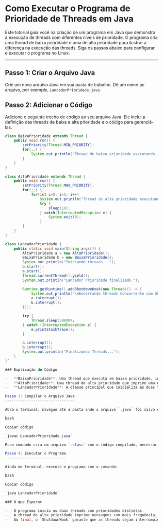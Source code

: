 Como Executar o Programa de Prioridade de Threads em Java
=========================================================

Este tutorial guia você na criação de um programa em Java que demonstra a execução de threads com diferentes níveis de prioridade. O programa cria uma thread de baixa prioridade e uma de alta prioridade para ilustrar a diferença na execução das threads. Siga os passos abaixo para configurar e executar o programa no Linux.

* * * * *

Passo 1: Criar o Arquivo Java
-----------------------------

Crie um novo arquivo Java em sua pasta de trabalho. Dê um nome ao arquivo, por exemplo, `LancadorPrioridade.java`.

Passo 2: Adicionar o Código
---------------------------

Adicione o seguinte trecho de código ao seu arquivo Java. Ele inclui a definição das threads de baixa e alta prioridade e o código para gerenciá-las.

```java
class BaixaPrioridade extends Thread {
    public void run() {
        setPriority(Thread.MIN_PRIORITY);
        for(;;) {
            System.out.println("Thread de baixa prioridade executando -> 1");
        }
    }
}

class AltaPrioridade extends Thread {
    public void run() {
        setPriority(Thread.MAX_PRIORITY);
        for(;;) {
            for(int i=0; i<5; i++)
                System.out.println("Thread de alta prioridade executando -> 10");
                try {
                    sleep(10);
                } catch(InterruptedException e) {
                    System.exit(0);
                }
        }
    }
}

class LancadorPrioridade {
    public static void main(String args[]) {
        AltaPrioridade a = new AltaPrioridade();
        BaixaPrioridade b = new BaixaPrioridade();
        System.out.println("Iniciando threads...");
        b.start();
        a.start();
        Thread.currentThread().yield();
        System.out.println("Lancador Prioridade finalizado.");

        Runtime.getRuntime().addShutdownHook(new Thread(() -> {
            System.out.println("\nEncerrando threads Concorrente com ShutdownHook...");
            a.interrupt();
            b.interrupt();
        }));

        try {
            Thread.sleep(50000);
        } catch (InterruptedException e) {
            e.printStackTrace();
        }

        a.interrupt();
        b.interrupt();
        System.out.println("Finalizando Threads...");
    }
}`

### Explicação do Código

-   **BaixaPrioridade**: Uma thread que executa em baixa prioridade, imprimindo uma mensagem continuamente.
-   **AltaPrioridade**: Uma thread de alta prioridade que imprime uma mensagem em loop com pequenas pausas.
-   **LancadorPrioridade**: A classe principal que inicializa as duas threads e usa um `ShutdownHook` para interromper as threads quando o programa é finalizado.

Passo 3: Compilar o Arquivo Java
--------------------------------

Abra o terminal, navegue até a pasta onde o arquivo `.java` foi salvo e execute o comando abaixo para compilar o programa:

bash

Copiar código

`javac LancadorPrioridade.java`

Esse comando cria um arquivo `.class` com o código compilado, necessário para executar o programa.

Passo 4: Executar o Programa
----------------------------

Ainda no terminal, execute o programa com o comando:

bash

Copiar código

`java LancadorPrioridade`

### O que Esperar

-   O programa inicia as duas threads com prioridades distintas.
-   A thread de alta prioridade imprime mensagens com mais frequência, enquanto a de baixa prioridade executa de forma mais lenta.
-   Ao final, o `ShutdownHook` garante que as threads sejam interrompidas de forma segura.
